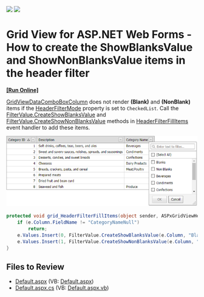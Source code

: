 <!-- default badges list -->
[![](https://img.shields.io/badge/Open_in_DevExpress_Support_Center-FF7200?style=flat-square&logo=DevExpress&logoColor=white)](https://supportcenter.devexpress.com/ticket/details/E4218)
[![](https://img.shields.io/badge/📖_How_to_use_DevExpress_Examples-e9f6fc?style=flat-square)](https://docs.devexpress.com/GeneralInformation/403183)
<!-- default badges end -->

# Grid View for ASP.NET Web Forms - How to create the ShowBlanksValue and ShowNonBlanksValue items in the header filter
<!-- run online -->
**[[Run Online]](https://codecentral.devexpress.com/e4218/)**
<!-- run online end -->

[GridViewDataComboBoxColumn](https://docs.devexpress.com/AspNet/DevExpress.Web.GridViewDataComboBoxColumn) does not render **(Blank)** and **(NonBlank)** items if the [HeaderFilterMode](https://docs.devexpress.com/AspNet/DevExpress.Web.GridDataColumnSettings.HeaderFilterMode) property is set to `CheckedList`. 
Call the [FilterValue.CreateShowBlanksValue](https://docs.devexpress.com/AspNet/DevExpress.Web.FilterValue.CreateShowBlanksValue(DevExpress.Web.GridViewDataColumn-System.String)) and [FilterValue.CreateShowNonBlanksValue](https://docs.devexpress.com/AspNet/DevExpress.Web.FilterValue.CreateShowNonBlanksValue(DevExpress.Web.GridViewDataColumn-System.String)) methods in [HeaderFilterFillItems](https://docs.devexpress.com/AspNet/DevExpress.Web.ASPxGridView.HeaderFilterFillItems) event handler to add these items.

![](grid-with-header-menu.png)

```csharp
protected void grid_HeaderFilterFillItems(object sender, ASPxGridViewHeaderFilterEventArgs e) {
    if (e.Column.FieldName != "CategoryNameNull")
        return;
    e.Values.Insert(0, FilterValue.CreateShowBlanksValue(e.Column, "Blanks"));
    e.Values.Insert(1, FilterValue.CreateShowNonBlanksValue(e.Column, "Non Blanks"));
}
```

## Files to Review

* [Default.aspx](./CS/WebSite/Default.aspx) (VB: [Default.aspx](./VB/WebSite/Default.aspx))
* [Default.aspx.cs](./CS/WebSite/Default.aspx.cs) (VB: [Default.aspx.vb](./VB/WebSite/Default.aspx.vb))

